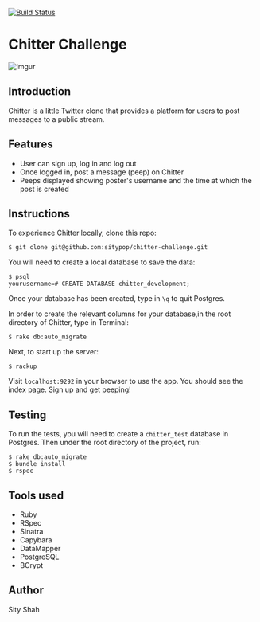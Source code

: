 [![Build Status](https://travis-ci.org/makersacademy/chitter-challenge.svg?branch=master)](https://travis-ci.org/makersacademy/chitter-challenge)

Chitter Challenge
=================

![Imgur](http://imgur.com/vgr1qXf.png)


Introduction
------------
Chitter is a little Twitter clone that provides a platform for users to post messages to a public stream.


Features
-------
* User can sign up, log in and log out
* Once logged in, post a message (peep) on Chitter
* Peeps displayed showing poster's username and the time at which the post is created

Instructions
------------------
To experience Chitter locally, clone this repo:
```
$ git clone git@github.com:sitypop/chitter-challenge.git
```
You will need to create a local database to save the data:
```
$ psql
yourusername=# CREATE DATABASE chitter_development;
```
Once your database has been created, type in `\q` to quit Postgres.

In order to create the relevant columns for your database,in the root directory of Chitter, type in Terminal:

```
$ rake db:auto_migrate
```

Next, to start up the server:

```
$ rackup
```

Visit `localhost:9292` in your browser to use the app. You should see the index page. Sign up and get peeping!


Testing
-------
To run the tests, you will need to create a `chitter_test` database in Postgres. Then under the root directory of the project, run:

```
$ rake db:auto_migrate
$ bundle install
$ rspec
```

Tools used
-----------
* Ruby
* RSpec
* Sinatra
* Capybara
* DataMapper
* PostgreSQL
* BCrypt

Author
----------------------
Sity Shah
